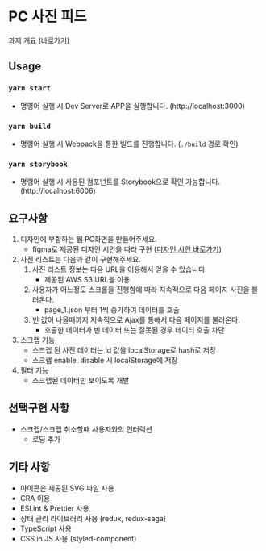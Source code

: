 # PC 사진 피드

과제 개요 ([바로가기](https://gist.github.com/KimJinsik/74ea2cb06c80e0139b6767207b473280))

## Usage

### `yarn start`

- 명령어 실행 시 Dev Server로 APP을 실행합니다. (http://localhost:3000)

### `yarn build`

- 명령어 실행 시 Webpack을 통한 빌드를 진행합니다. (`./build` 경로 확인)

### `yarn storybook`

- 명령어 실행 시 사용된 컴포넌트를 Storybook으로 확인 가능합니다. (http://localhost:6006)

## 요구사항

1. 디자인에 부합하는 웹 PC화면을 만들어주세요.
   - figma로 제공된 디자인 시안을 따라 구현 ([디자인 시안 바로가기](https://ozip.me/ankGeTe))
2. 사진 리스트는 다음과 같이 구현해주세요.
   1. 사진 리스트 정보는 다음 URL을 이용해서 얻을 수 있습니다.
      - 제공된 AWS S3 URL을 이용
   2. 사용자가 어느정도 스크롤을 진행함에 따라 지속적으로 다음 페이지 사진을 불러온다.
      - page_1.json 부터 1씩 증가하여 데이터를 호출
   3. 빈 값이 나올때까지 지속적으로 Ajax를 통해서 다음 페이지를 불러온다.
      - 호출한 데이터가 빈 데이터 또는 잘못된 경우 데이터 호출 차단
3. 스크랩 기능
   - 스크랩 된 사진 데이터는 id 값을 localStorage로 hash로 저장
   - 스크랩 enable, disable 시 localStorage에 저장
4. 필터 기능
   - 스크랩된 데이터만 보이도록 개발

## 선택구현 사항

- 스크랩/스크랩 취소할때 사용자와의 인터랙션
  - 로딩 추가

## 기타 사항

- 아이콘은 제공된 SVG 파일 사용
- CRA 이용
- ESLint & Prettier 사용
- 상태 관리 라이브러리 사용 (redux, redux-saga)
- TypeScript 사용
- CSS in JS 사용 (styled-component)
